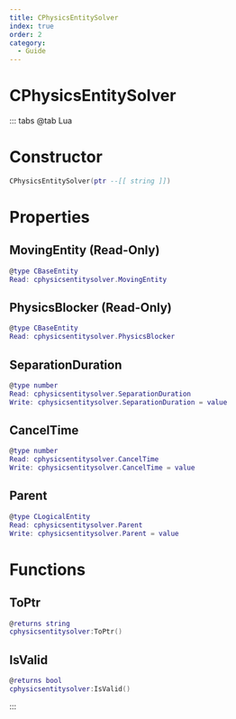 ```yaml
---
title: CPhysicsEntitySolver
index: true
order: 2
category:
  - Guide
---
```


# CPhysicsEntitySolver

::: tabs
@tab Lua
# Constructor
```lua
CPhysicsEntitySolver(ptr --[[ string ]])
```
# Properties
## MovingEntity (Read-Only)
```lua
@type CBaseEntity
Read: cphysicsentitysolver.MovingEntity
```
## PhysicsBlocker (Read-Only)
```lua
@type CBaseEntity
Read: cphysicsentitysolver.PhysicsBlocker
```
## SeparationDuration 
```lua
@type number
Read: cphysicsentitysolver.SeparationDuration
Write: cphysicsentitysolver.SeparationDuration = value
```
## CancelTime 
```lua
@type number
Read: cphysicsentitysolver.CancelTime
Write: cphysicsentitysolver.CancelTime = value
```
## Parent 
```lua
@type CLogicalEntity
Read: cphysicsentitysolver.Parent
Write: cphysicsentitysolver.Parent = value
```
# Functions
## ToPtr
```lua
@returns string
cphysicsentitysolver:ToPtr()
```
## IsValid
```lua
@returns bool
cphysicsentitysolver:IsValid()
```

:::